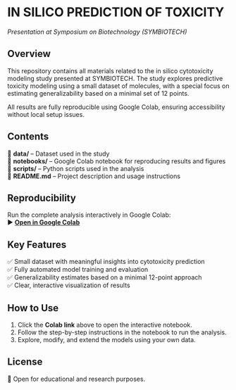 # **IN SILICO PREDICTION OF TOXICITY**  
*Presentation at Symposium on Biotechnology (SYMBIOTECH)*  

## **Overview**  
This repository contains all materials related to the in silico cytotoxicity modeling study presented at SYMBIOTECH. The study explores predictive toxicity modeling using a small dataset of molecules, with a special focus on estimating generalizability based on a minimal set of 12 points.  

All results are fully reproducible using Google Colab, ensuring accessibility without local setup issues.  

## **Contents**  
📂 **data/** – Dataset used in the study  
📂 **notebooks/** – Google Colab notebook for reproducing results and figures  
📂 **scripts/** – Python scripts used in the analysis  
📜 **README.md** – Project description and usage instructions  

## **Reproducibility**  
Run the complete analysis interactively in Google Colab:  
▶️ **[Open in Google Colab](INSERT_COLAB_LINK_HERE)**  

## **Key Features**  
✅ Small dataset with meaningful insights into cytotoxicity prediction  
✅ Fully automated model training and evaluation  
✅ Generalizability estimates based on a minimal 12-point approach  
✅ Clear, interactive visualization of results  

## **How to Use**  
1. Click the **Colab link** above to open the interactive notebook.  
2. Follow the step-by-step instructions in the notebook to run the analysis.  
3. Explore, modify, and extend the models using your own data.  

## **License**  
📜 Open for educational and research purposes.  

